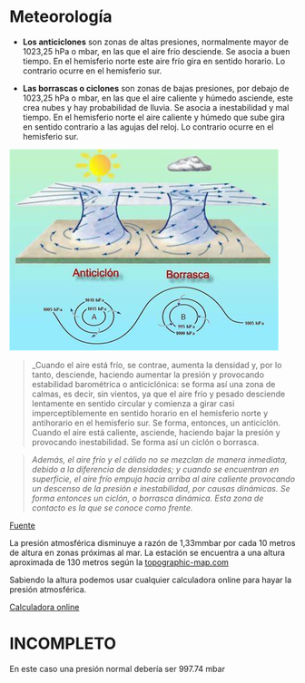 # **Meteorología**

- **Los anticiclones** son zonas de altas presiones, normalmente mayor de 1023,25 hPa o mbar, en las que el aire frío desciende. Se asocia a buen tiempo. En el hemisferio norte
este aire frío gira en sentido horario. Lo contrario ocurre en el hemisferio sur.

- **Las borrascas o ciclones** son zonas de bajas presiones, por debajo de 1023,25 hPa o mbar, en las que el aire caliente y húmedo asciende, este crea nubes y hay probabilidad 
de lluvia. Se asocia a inestabilidad y mal tiempo. En el hemisferio norte el aire caliente y húmedo que sube gira en sentido contrario a las agujas del reloj. Lo contrario ocurre
en el hemisferio sur.

![alt text](https://github.com/RaulMallorca/Estacion_metereologica/blob/master/Ampliacion/anticiclon-borrasca_2.jpg)

> _Cuando el aire está frío, se contrae, aumenta la densidad y, por lo tanto, desciende, haciendo aumentar la presión y provocando estabilidad barométrica o anticiclónica: se 
forma así una zona de calmas, es decir, sin vientos, ya que el aire frío y pesado desciende lentamente en sentido circular y comienza a girar casi imperceptiblemente en sentido 
horario en el hemisferio norte y antihorario en el hemisferio sur. Se forma, entonces, un anticiclón. Cuando el aire está caliente, asciende, haciendo bajar la presión y 
provocando inestabilidad. Se forma así un ciclón o borrasca.

> _Además, el aire frío y el cálido no se mezclan de manera inmediata, debido a la diferencia de densidades; y cuando se encuentran en superficie, el aire frío empuja hacia arriba 
al aire caliente provocando un descenso de la presión e inestabilidad, por causas dinámicas. Se forma entonces un ciclón, o borrasca dinámica. Esta zona de contacto es la que se 
conoce como frente._

[Fuente](https://es.wikipedia.org/wiki/Presi%C3%B3n_atmosf%C3%A9rica)

La presión atmosférica disminuye a razón de 1,33mmbar por cada 10 metros de altura en zonas próximas al mar. La estación se encuentra a una altura aproximada de 130 metros según
la [topographic-map.com](https://es-es.topographic-map.com/) 

Sabiendo la altura podemos usar cualquier calculadora online para hayar la presión atmosférica.

[Calculadora online](https://www.herramientasingenieria.com/onlinecalc/spa/altitud/altitud.html)

# **INCOMPLETO**
En este caso una presión normal debería ser 997.74 mbar

 
